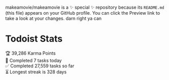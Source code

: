 makeamovie/makeamovie is a ✨ special ✨ repository because its `README.md` (this file) appears on your GitHub profile.
You can click the Preview link to take a look at your changes. darn right ya can

# Todoist Stats

<!-- TODO-IST:START -->
🏆  39,286 Karma Points           
🌸  Completed 7 tasks today           
✅  Completed 27,559 tasks so far           
⏳  Longest streak is 328 days
<!-- TODO-IST:END -->